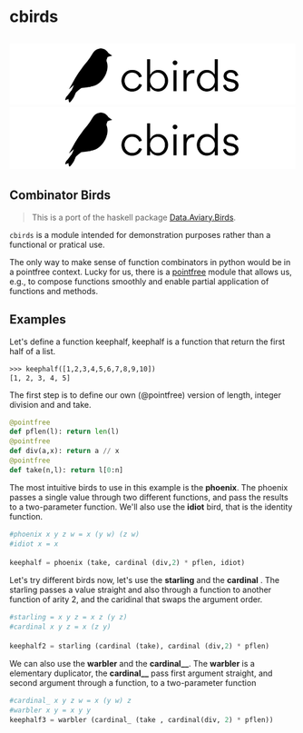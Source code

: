 # cbirds

![](https://raw.githubusercontent.com/jotaalvim/cbirds/main/cbirds_logo.png)
![](cbirds_logo.png)
---
## Combinator Birds

> This is a port of the haskell package [Data.Aviary.Birds](https://hackage.haskell.org/package/data-aviary-0.4.0/docs/Data-Aviary-Birds.html).

``cbirds`` is a module intended for demonstration purposes rather than a functional or pratical use.

The only way to make sense of function combinators in python would be in a pointfree context. 
Lucky for us, there is a [pointfree](https://pypi.org/project/pointfree/)
module that allows us, e.g., to compose functions smoothly and enable partial application of functions and methods. 

## Examples

Let's define a function keephalf, keephalf is a function that return the first half of a list. 
```
>>> keephalf([1,2,3,4,5,6,7,8,9,10])
[1, 2, 3, 4, 5]
```

The first step is to define our own (@pointfree) version of length, integer division and and take.
```python
@pointfree
def pflen(l): return len(l) 
@pointfree
def div(a,x): return a // x
@pointfree
def take(n,l): return l[0:n]
```

The most intuitive birds to use in this example is the **phoenix**.
The phoenix passes a single value through two different functions, 
and pass the results to a two-parameter function. We'll also use the **idiot** bird, that is the identity function.

```python
#phoenix x y z w = x (y w) (z w)
#idiot x = x

keephalf = phoenix (take, cardinal (div,2) * pflen, idiot)
```

Let's try different birds now, let's use the **starling** and the **cardinal** .
The starling passes a value straight and also through a function to another function of arity 2, and the
caridinal that swaps the argument order.

```python
#starling = x y z = x z (y z)
#cardinal x y z = x (z y)

keephalf2 = starling (cardinal (take), cardinal (div,2) * pflen)
```

We can also use the **warbler** and the **cardinal__**. The **warbler** is a elementary duplicator, the **cardinal__**
pass first argument straight, and second argument through a function,
to a two-parameter function

```python
#cardinal_ x y z w = x (y w) z
#warbler x y = x y y
keephalf3 = warbler (cardinal_ (take , cardinal(div, 2) * pflen))
```

